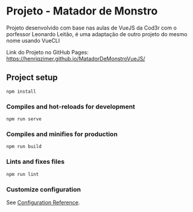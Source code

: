 # Projeto - Matador de Monstro
Projeto desenvolvido com base nas aulas de VueJS da Cod3r com o porfessor Leonardo Leitão, é uma adaptação de outro projeto do mesmo nome usando VueCLI

Link do Projeto no GitHub Pages: https://henriqzimer.github.io/MatadorDeMonstroVueJS/

## Project setup
```
npm install
```

### Compiles and hot-reloads for development
```
npm run serve
```

### Compiles and minifies for production
```
npm run build
```

### Lints and fixes files
```
npm run lint
```

### Customize configuration
See [Configuration Reference](https://cli.vuejs.org/config/).
